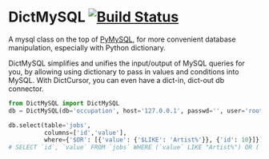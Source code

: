 # DictMySQL [![Build Status](https://travis-ci.org/ligyxy/DictMySQL.svg?branch=master)](https://travis-ci.org/ligyxy/DictMySQL)
A mysql class on the top of [PyMySQL](https://github.com/PyMySQL/PyMySQL), for more convenient database manipulation, especially with Python dictionary.

DictMySQL simplifies and unifies the input/output of MySQL queries for you, by allowing using dictionary to pass in values and conditions into MySQL. With DictCursor, you can even have a dict-in, dict-out db connector.

```python
from DictMySQL import DictMySQL
db = DictMySQL(db='occupation', host='127.0.0.1', passwd='', user='root')

db.select(table='jobs',
          columns=['id','value'],
          where={'$OR': [{'value': {'$LIKE': 'Artist%'}}, {'id': 10}]})
# SELECT `id`, `value` FROM `jobs` WHERE (`value` LIKE "Artist%") OR (`id` = 10);
```
